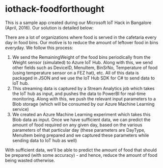 # iothack-foodforthought

This is a sample app created during our Microsoft IoT Hack in Bangalore (April, 2016). Our solution is detailed below:

There are a lot of organizations where food is served in the cafetaria every day in food bins. Our motive is to reduce the amount of leftover food in bins everyday. We follow this process:

1.  We send the RemainingWeight of the food bins periodically from the Weight sensor (simulated) to Azure IoT Hub. Along with this, we send other fields such as DeviceID, MenuItem, BinSrNo, Temperature of food (using temperature sensor on a FEZ hat), etc. All of this data is packaged in JSON and we use the IoT Hub SDK for C# to send data to IoT hub.
2.  This streaming data is captured by a Stream Analytics job which takes the IoT hub as input, and pushes the data to PowerBI for real-time monitoring. Along with this, we push the relevant input parameters to a Blob storage (which will be consumed by our Azure Machine Learning service)
3.  We created an Azure Machine Learning experiment which takes this Blob data as input. Once we have sufficient data, we can predict the amount of food required on any given day, based on the various parameters of that particular day (these parameters are DayType, MenuItem being prepared and we captured these parameters while sending data to IoT hub as well)

With sufficient data, we'll be able to predict the amount of food that should be prepared (with some accuracy) - and hence, reduce the amount of food being wasted otherwise.

